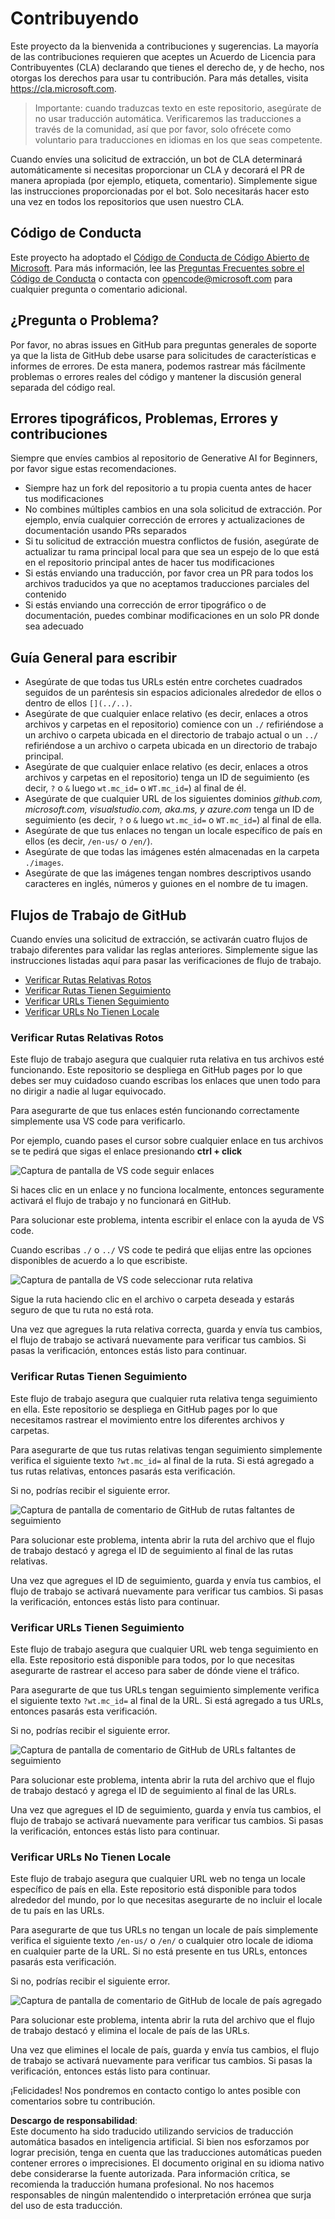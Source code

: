 # Contribuyendo

Este proyecto da la bienvenida a contribuciones y sugerencias. La mayoría de las contribuciones requieren que
aceptes un Acuerdo de Licencia para Contribuyentes (CLA) declarando que tienes el derecho de,
y de hecho, nos otorgas los derechos para usar tu contribución. Para más detalles, visita
<https://cla.microsoft.com>.

> Importante: cuando traduzcas texto en este repositorio, asegúrate de no usar traducción automática. Verificaremos las traducciones a través de la comunidad, así que por favor, solo ofrécete como voluntario para traducciones en idiomas en los que seas competente.

Cuando envíes una solicitud de extracción, un bot de CLA determinará automáticamente si necesitas
proporcionar un CLA y decorará el PR de manera apropiada (por ejemplo, etiqueta, comentario). Simplemente sigue las
instrucciones proporcionadas por el bot. Solo necesitarás hacer esto una vez en todos los repositorios que usen nuestro CLA.

## Código de Conducta

Este proyecto ha adoptado el [Código de Conducta de Código Abierto de Microsoft](https://opensource.microsoft.com/codeofconduct/?WT.mc_id=academic-105485-koreyst).
Para más información, lee las [Preguntas Frecuentes sobre el Código de Conducta](https://opensource.microsoft.com/codeofconduct/faq/?WT.mc_id=academic-105485-koreyst) o contacta con [opencode@microsoft.com](mailto:opencode@microsoft.com) para cualquier pregunta o comentario adicional.

## ¿Pregunta o Problema?

Por favor, no abras issues en GitHub para preguntas generales de soporte ya que la lista de GitHub debe usarse para solicitudes de características e informes de errores. De esta manera, podemos rastrear más fácilmente problemas o errores reales del código y mantener la discusión general separada del código real.

## Errores tipográficos, Problemas, Errores y contribuciones

Siempre que envíes cambios al repositorio de Generative AI for Beginners, por favor sigue estas recomendaciones.

* Siempre haz un fork del repositorio a tu propia cuenta antes de hacer tus modificaciones
* No combines múltiples cambios en una sola solicitud de extracción. Por ejemplo, envía cualquier corrección de errores y actualizaciones de documentación usando PRs separados
* Si tu solicitud de extracción muestra conflictos de fusión, asegúrate de actualizar tu rama principal local para que sea un espejo de lo que está en el repositorio principal antes de hacer tus modificaciones
* Si estás enviando una traducción, por favor crea un PR para todos los archivos traducidos ya que no aceptamos traducciones parciales del contenido
* Si estás enviando una corrección de error tipográfico o de documentación, puedes combinar modificaciones en un solo PR donde sea adecuado

## Guía General para escribir

- Asegúrate de que todas tus URLs estén entre corchetes cuadrados seguidos de un paréntesis sin espacios adicionales alrededor de ellos o dentro de ellos `[](../..)`.
- Asegúrate de que cualquier enlace relativo (es decir, enlaces a otros archivos y carpetas en el repositorio) comience con un `./` refiriéndose a un archivo o carpeta ubicada en el directorio de trabajo actual o un `../` refiriéndose a un archivo o carpeta ubicada en un directorio de trabajo principal.
- Asegúrate de que cualquier enlace relativo (es decir, enlaces a otros archivos y carpetas en el repositorio) tenga un ID de seguimiento (es decir, `?` o `&` luego `wt.mc_id=` o `WT.mc_id=`) al final de él.
- Asegúrate de que cualquier URL de los siguientes dominios _github.com, microsoft.com, visualstudio.com, aka.ms, y azure.com_ tenga un ID de seguimiento (es decir, `?` o `&` luego `wt.mc_id=` o `WT.mc_id=`) al final de ella.
- Asegúrate de que tus enlaces no tengan un locale específico de país en ellos (es decir, `/en-us/` o `/en/`).
- Asegúrate de que todas las imágenes estén almacenadas en la carpeta `./images`.
- Asegúrate de que las imágenes tengan nombres descriptivos usando caracteres en inglés, números y guiones en el nombre de tu imagen.

## Flujos de Trabajo de GitHub

Cuando envíes una solicitud de extracción, se activarán cuatro flujos de trabajo diferentes para validar las reglas anteriores.
Simplemente sigue las instrucciones listadas aquí para pasar las verificaciones de flujo de trabajo.

- [Verificar Rutas Relativas Rotos](../..)
- [Verificar Rutas Tienen Seguimiento](../..)
- [Verificar URLs Tienen Seguimiento](../..)
- [Verificar URLs No Tienen Locale](../..)

### Verificar Rutas Relativas Rotos

Este flujo de trabajo asegura que cualquier ruta relativa en tus archivos esté funcionando.
Este repositorio se despliega en GitHub pages por lo que debes ser muy cuidadoso cuando escribas los enlaces que unen todo para no dirigir a nadie al lugar equivocado.

Para asegurarte de que tus enlaces estén funcionando correctamente simplemente usa VS code para verificarlo.

Por ejemplo, cuando pases el cursor sobre cualquier enlace en tus archivos se te pedirá que sigas el enlace presionando **ctrl + click**

![Captura de pantalla de VS code seguir enlaces](../../translated_images/vscode-follow-link.png?WT.mc_id=academic-105485-koreyst "Captura de pantalla de VS code indicando seguir un enlace cuando pasas el cursor sobre un enlace.985dc1fa72b20fa525440b38b6babd4013d56bc9a9cbd2e3a10f27244e681ceb.es.")

Si haces clic en un enlace y no funciona localmente, entonces seguramente activará el flujo de trabajo y no funcionará en GitHub.

Para solucionar este problema, intenta escribir el enlace con la ayuda de VS code.

Cuando escribas `./` o `../` VS code te pedirá que elijas entre las opciones disponibles de acuerdo a lo que escribiste.

![Captura de pantalla de VS code seleccionar ruta relativa](../../translated_images/vscode-select-relative-path.png?WT.mc_id=academic-105485-koreyst "Captura de pantalla de VS code indicando seleccionar ruta relativa de una lista emergente.aa7aa416dcb374014324910e36a4e5b42d1fc45bd46a03705e00e438ad2af403.es.")

Sigue la ruta haciendo clic en el archivo o carpeta deseada y estarás seguro de que tu ruta no está rota.

Una vez que agregues la ruta relativa correcta, guarda y envía tus cambios, el flujo de trabajo se activará nuevamente para verificar tus cambios.
Si pasas la verificación, entonces estás listo para continuar.

### Verificar Rutas Tienen Seguimiento

Este flujo de trabajo asegura que cualquier ruta relativa tenga seguimiento en ella.
Este repositorio se despliega en GitHub pages por lo que necesitamos rastrear el movimiento entre los diferentes archivos y carpetas.

Para asegurarte de que tus rutas relativas tengan seguimiento simplemente verifica el siguiente texto `?wt.mc_id=` al final de la ruta.
Si está agregado a tus rutas relativas, entonces pasarás esta verificación.

Si no, podrías recibir el siguiente error.

![Captura de pantalla de comentario de GitHub de rutas faltantes de seguimiento](../../translated_images/github-check-paths-missing-tracking-comment.png?WT.a320886770b936886823dd96e79a9420e314f2e1ea9927a4c9a44c681c741263.es.mc_id=academic-105485-koreyst "captura de pantalla de comentario de github que muestra seguimiento faltante de rutas relativas")

Para solucionar este problema, intenta abrir la ruta del archivo que el flujo de trabajo destacó y agrega el ID de seguimiento al final de las rutas relativas.

Una vez que agregues el ID de seguimiento, guarda y envía tus cambios, el flujo de trabajo se activará nuevamente para verificar tus cambios.
Si pasas la verificación, entonces estás listo para continuar.

### Verificar URLs Tienen Seguimiento

Este flujo de trabajo asegura que cualquier URL web tenga seguimiento en ella.
Este repositorio está disponible para todos, por lo que necesitas asegurarte de rastrear el acceso para saber de dónde viene el tráfico.

Para asegurarte de que tus URLs tengan seguimiento simplemente verifica el siguiente texto `?wt.mc_id=` al final de la URL.
Si está agregado a tus URLs, entonces pasarás esta verificación.

Si no, podrías recibir el siguiente error.

![Captura de pantalla de comentario de GitHub de URLs faltantes de seguimiento](../../translated_images/github-check-urls-missing-tracking-comment.png?WT.77f858835a6ef7e5cc1d6fff996f03e9d28eb482bdf703e6f9617f72a57b8f43.es.mc_id=academic-105485-koreyst "captura de pantalla de comentario de github que muestra seguimiento faltante de urls")

Para solucionar este problema, intenta abrir la ruta del archivo que el flujo de trabajo destacó y agrega el ID de seguimiento al final de las URLs.

Una vez que agregues el ID de seguimiento, guarda y envía tus cambios, el flujo de trabajo se activará nuevamente para verificar tus cambios.
Si pasas la verificación, entonces estás listo para continuar.

### Verificar URLs No Tienen Locale

Este flujo de trabajo asegura que cualquier URL web no tenga un locale específico de país en ella.
Este repositorio está disponible para todos alrededor del mundo, por lo que necesitas asegurarte de no incluir el locale de tu país en las URLs.

Para asegurarte de que tus URLs no tengan un locale de país simplemente verifica el siguiente texto `/en-us/` o `/en/` o cualquier otro locale de idioma en cualquier parte de la URL.
Si no está presente en tus URLs, entonces pasarás esta verificación.

Si no, podrías recibir el siguiente error.

![Captura de pantalla de comentario de GitHub de locale de país agregado](../../translated_images/github-check-country-locale-comment.png?WT.d15ed642ebb74cd1779f9f104cf6030554ca785689515e875c860f78a8cf2601.es.mc_id=academic-105485-koreyst "captura de pantalla de comentario de github que muestra locale de país agregado a urls")

Para solucionar este problema, intenta abrir la ruta del archivo que el flujo de trabajo destacó y elimina el locale de país de las URLs.

Una vez que elimines el locale de país, guarda y envía tus cambios, el flujo de trabajo se activará nuevamente para verificar tus cambios.
Si pasas la verificación, entonces estás listo para continuar.

¡Felicidades! Nos pondremos en contacto contigo lo antes posible con comentarios sobre tu contribución.

**Descargo de responsabilidad**:  
Este documento ha sido traducido utilizando servicios de traducción automática basados en inteligencia artificial. Si bien nos esforzamos por lograr precisión, tenga en cuenta que las traducciones automáticas pueden contener errores o imprecisiones. El documento original en su idioma nativo debe considerarse la fuente autorizada. Para información crítica, se recomienda la traducción humana profesional. No nos hacemos responsables de ningún malentendido o interpretación errónea que surja del uso de esta traducción.